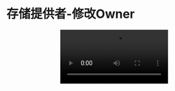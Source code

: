 # 存储提供者-修改Owner

<div style="text-align:center;">
<video width="50%" controls autoplay>
  <source src="./assets/video/minerchangedowner.mp4" type="video/mp4">
</video>
</div>